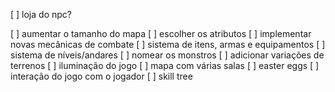 [ ] loja do npc?


[ ] aumentar o tamanho do mapa
[ ] escolher os atributos
[ ] implementar novas mecânicas de combate
[ ] sistema de itens, armas e equipamentos
[ ] sistema de níveis/andares
[ ] nomear os monstros
[ ] adicionar variações de terrenos
[ ] iluminação do jogo
[ ] mapa com várias salas
[ ] easter eggs
[ ] interação do jogo com o jogador
[ ] skill tree